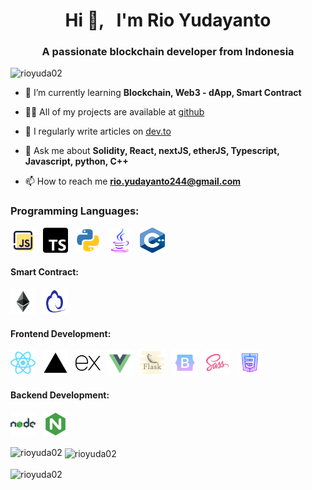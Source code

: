 <h1 align="center">Hi 👋, &#160 I'm Rio Yudayanto</h1>
<h3 align="center">A passionate blockchain developer from Indonesia</h3>

<p align="left"> <img src="https://komarev.com/ghpvc/?username=rioyuda02&label=Profile%20views&color=0e75b6&style=flat" alt="rioyuda02" /> </p>


- 🌱 I’m currently learning **Blockchain, Web3 - dApp, Smart Contract**

- 👨‍💻 All of my projects are available at [github](https://github.com/rioyuda02)

- 📝 I regularly write articles on [dev.to](https://dev.to/rioyuda02)

- 💬 Ask me about **Solidity, React, nextJS, etherJS, Typescript, Javascript, python, C++**

- 📫 How to reach me **rio.yudayanto244@gmail.com**


<h3 align="left">Programming Languages:</h3>
<a href="https://www.javascript.com/" target="_blank" rel="noreferrer"> <img src="https://raw.githubusercontent.com/rioyuda02/Icons/main/JS/js.svg" alt="JS" width="40" height="40"/></a>&#160&#160
<a href="https://www.typescriptlang.org/" target="_blank" rel="noreferrer"> <img src="https://raw.githubusercontent.com/rioyuda02/Icons/main/TypeScript/typescript.svg" alt="Typescript" width="40" height="40"/></a>&#160&#160
<a href="https://www.python.org/" target="_blank" rel="noreferrer"> <img src="https://raw.githubusercontent.com/rioyuda02/Icons/main/Python/python.svg" alt="Python" width="40" height="40"/></a>&#160&#160
<a href="https://www.java.com/en/" target="_blank" rel="noreferrer"> <img src="https://raw.githubusercontent.com/rioyuda02/Icons/main/Java/java.svg" alt="Java" width="40" height="40"/></a>&#160&#160
<a href="https://en.wikibooks.org/wiki/C%2B%2B_Programming" target="_blank" rel="noreferrer"> <img src="https://raw.githubusercontent.com/rioyuda02/Icons/main/C%2B%2B/c.svg" alt="C++" width="40" height="40"/></a>&#160&#160

<h4 align="left">Smart Contract:</h4>
<p align="left">  
<a href="https://docs.soliditylang.org/en/v0.8.26/" target="_blank" rel="noreferrer"> <img src="https://raw.githubusercontent.com/rioyuda02/Icons/main/Solidity/ethereum.svg" alt="Solidity" width="40" height="40"/></a>&#160&#160
<a href="https://docs.ethers.org/v5/" target="_blank" rel="noreferrer"> <img src="https://raw.githubusercontent.com/rioyuda02/Icons/main/EtherJS/ethers.svg" alt="EtherJS" width="40" height="40"/></a>&#160&#160

<h4 align="left">Frontend Development:</h4>
<p align="left">  
<a href="https://react.dev/" target="_blank" rel="noreferrer"> <img src="https://raw.githubusercontent.com/rioyuda02/Icons/main/React/react.svg" alt="React" width="40" height="40"/></a>&#160&#160
<a href="https://nextjs.org/" target="_blank" rel="noreferrer"> <img src="https://raw.githubusercontent.com/rioyuda02/Icons/main/NextJSbyVercel/vercel.svg" alt="NextJS" width="40" height="40"/></a>&#160&#160
<a href="https://expressjs.com/" target="_blank" rel="noreferrer"> <img src="https://raw.githubusercontent.com/rioyuda02/Icons/main/ExpressJS/expressjs.svg" alt="ExpressJS" width="40" height="40"/></a>&#160&#160
<a href="https://vuejs.org/" target="_blank" rel="noreferrer"> <img src="https://raw.githubusercontent.com/rioyuda02/Icons/main/VueJS/vueJS.svg" alt="VueJS" width="40" height="40"/></a>&#160&#160
<a href="https://flask.palletsprojects.com/en/3.0.x/" target="_blank" rel="noreferrer"> <img src="https://raw.githubusercontent.com/rioyuda02/Icons/main/Flask/flask.svg" alt="Flask" width="40" height="40"/></a>&#160&#160
<a href="https://getbootstrap.com/" target="_blank" rel="noreferrer"> <img src="https://raw.githubusercontent.com/rioyuda02/Icons/main/Bootstrap/bootstrap.svg" alt="Bootstrap" width="40" height="40"/></a>&#160&#160
<a href="https://sass-lang.com/" target="_blank" rel="noreferrer"> <img src="https://raw.githubusercontent.com/rioyuda02/Icons/main/Sass/sass.svg" alt="Sass" width="40" height="40"/></a>&#160&#160
<a href="https://web.dev/learn/css" target="_blank" rel="noreferrer"> <img src="https://raw.githubusercontent.com/rioyuda02/Icons/main/CSS/css.svg" alt="CSS" width="40" height="40"/></a>&#160&#160

<h4 align="left">Backend Development:</h4>
<p align="left">  
<a href="https://nodejs.org/en" target="_blank" rel="noreferrer"> <img src="https://raw.githubusercontent.com/rioyuda02/Icons/main/NodeJS/node.svg" alt="nodeJS" width="40" height="40"/></a>&#160&#160
<a href="https://nginx.org/en/" target="_blank" rel="noreferrer"> <img src="https://raw.githubusercontent.com/rioyuda02/Icons/main/NGINX/nginx.svg" alt="Nginx" width="40" height="40"/></a>&#160&#160
  
</p>

<p><img align="left" src="https://github-readme-stats.vercel.app/api/top-langs?username=rioyuda02&show_icons=true&locale=en&layout=compact" alt="rioyuda02" /></p>

<p>&nbsp;<img align="center" src="https://github-readme-stats.vercel.app/api?username=rioyuda02&show_icons=true&locale=en" alt="rioyuda02" /></p>

<p><img align="center" src="https://github-readme-streak-stats.herokuapp.com/?user=rioyuda02&" alt="rioyuda02" /></p>
